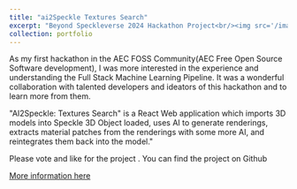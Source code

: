```yaml
---
title: "ai2Speckle Textures Search"
excerpt: "Beyond Speckleverse 2024 Hackathon Project<br/><img src='/images/ai2_speckle_texturesearch.jpg'>"
collection: portfolio
---
```


<!-- This is an item in your portfolio. It can be have images or nice text. If you name the file .md, it will be parsed as markdown. If you name the file .html, it will be parsed as HTML.  

![ConColScheduler](/assets/img/0x_ConColScheduler_logo.png)
https://devpost.com/arabhishek1091 - Devpost handle 
-->

As my first hackathon in the AEC FOSS Community(AEC Free Open Source Software development), I was more interested in the experience and
understanding the Full Stack Machine Learning Pipeline. It was a wonderful collaboration with talented developers and ideators of this hackathon
and to learn more from them. 

"AI2Speckle: Textures Search" is a React Web application which imports 3D models into Speckle 3D Object loaded, uses AI to generate renderings, extracts material patches from the renderings with some more AI, and reintegrates them back into the model."

Please vote and like for the project . You can find the project on Github

[More information here](https://devpost.com/software/ai2speckle-textures-search)

